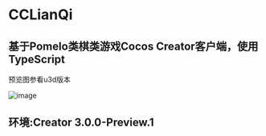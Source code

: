 # CCLianQi
基于Pomelo类棋类游戏Cocos Creator客户端，使用TypeScript
----
预览图参看u3d版本

![image](https://github.com/iniwap/CCLianQiClient/blob/main/screenshots/1.png)

环境:Creator 3.0.0-Preview.1 
---
